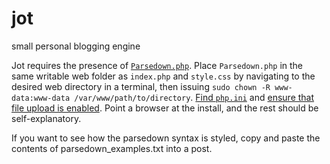 # jot
small personal blogging engine

Jot requires the presence of [`Parsedown.php`](https://github.com/erusev/parsedown). Place `Parsedown.php` in the same writable web folder as `index.php` and `style.css` by navigating to the desired web directory in a terminal, then issuing `sudo chown -R www-data:www-data /var/www/path/to/directory`. [Find `php.ini`](https://tecadmin.net/where-is-php-ini/) and [ensure that file upload is enabled](https://www.w3schools.com/php/php_file_upload.asp). Point a browser at the install, and the rest should be self-explanatory.

If you want to see how the parsedown syntax is styled, copy and paste the contents of parsedown_examples.txt into a post.
